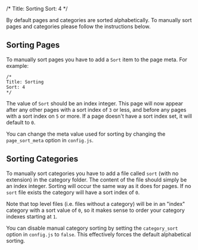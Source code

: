/*
Title: Sorting
Sort: 4
*/

By default pages and categories are sorted alphabetically. To manually sort pages and categories please
follow the instructions below.

## Sorting Pages

To manually sort pages you have to add a `Sort` item to the page meta. For example:

	/*
	Title: Sorting
	Sort: 4
	*/

The value of `Sort` should be an index integer. This page will now appear after any other pages with
a sort index of `3` or less, and before any pages with a sort index on `5` or more. If a page doesn't
have a sort index set, it will default to `0`.

You can change the meta value used for sorting by changing the `page_sort_meta` option in `config.js`.

## Sorting Categories

To manually sort categories you have to add a file called `sort` (with no extension) in the category
folder. The content of the file should simply be an index integer. Sorting will occur the same way as
it does for pages. If no `sort` file exists the category will have a sort index of `0`.

Note that top level files (i.e. files without a category) will be in an "index" category with a sort
value of `0`, so it makes sense to order your category indexes starting at `1`.

You can disable manual category sorting by setting the `category_sort` option in `config.js` to `false`.
This effectively forces the default alphabetical sorting.
